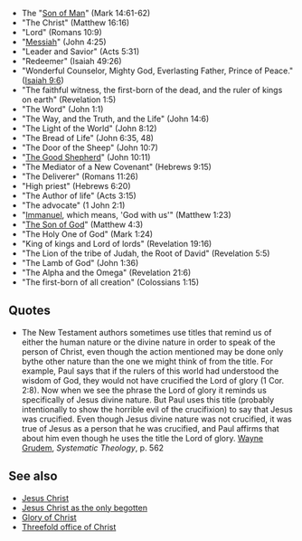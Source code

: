 -   The "[Son of Man](Son_of_Man "Son of Man")" (Mark 14:61-62)
-   "The Christ" (Matthew 16:16)
-   "Lord" (Romans 10:9)
-   "[Messiah](Messiah "Messiah")" (John 4:25)
-   "Leader and Savior" (Acts 5:31)
-   "Redeemer" (Isaiah 49:26)
-   "Wonderful Counselor, Mighty God, Everlasting Father, Prince of
    Peace." ([Isaiah 9:6](Isaiah_9 "Isaiah 9"))
-   "The faithful witness, the first-born of the dead, and the
    ruler of kings on earth" (Revelation 1:5)
-   "The Word" (John 1:1)
-   "The Way, and the Truth, and the Life" (John 14:6)
-   "The Light of the World" (John 8:12)
-   "The Bread of Life" (John 6:35, 48)
-   "The Door of the Sheep" (John 10:7)
-   "[The Good Shepherd](index.php?title=Good_Shepherd&action=edit&redlink=1 "Good Shepherd (page does not exist)")"
    (John 10:11)
-   "The Mediator of a New Covenant" (Hebrews 9:15)
-   "The Deliverer" (Romans 11:26)
-   "High priest" (Hebrews 6:20)
-   "The Author of life" (Acts 3:15)
-   "The advocate" (1 John 2:1)
-   "[Immanuel](index.php?title=Immanuel&action=edit&redlink=1 "Immanuel (page does not exist)"),
    which means, 'God with us'" (Matthew 1:23)
-   "[The Son of God](Son_of_God "Son of God")" (Matthew 4:3)
-   "The Holy One of God" (Mark 1:24)
-   "King of kings and Lord of lords" (Revelation 19:16)
-   "The Lion of the tribe of Judah, the Root of David" (Revelation
    5:5)
-   "The Lamb of God" (John 1:36)
-   "The Alpha and the Omega" (Revelation 21:6)
-   "The first-born of all creation" (Colossians 1:15)

## Quotes

-   The New Testament authors sometimes use titles that remind us
    of either the human nature or the divine nature in order to speak
    of the person of Christ, even though the action mentioned may be
    done only bythe other nature than the one we might think of from
    the title. For example, Paul says that if the rulers of this world
    had understood the wisdom of God, they would not have crucified the
    Lord of glory (1 Cor. 2:8). Now when we see the phrase the Lord of
    glory it reminds us specifically of Jesus divine nature. But Paul
    uses this title (probably intentionally to show the horrible evil
    of the crucifixion) to say that Jesus was crucified. Even though
    Jesus divine nature was not crucified, it was true of Jesus as a
    person that he was crucified, and Paul affirms that about him even
    though he uses the title the Lord of glory.
    [Wayne Grudem](Wayne_Grudem "Wayne Grudem"), *Systematic Theology*,
    p. 562

## See also

-   [Jesus Christ](Jesus_Christ "Jesus Christ")
-   [Jesus Christ as the only begotten](index.php?title=Jesus_Christ_as_the_only_begotten&action=edit&redlink=1 "Jesus Christ as the only begotten (page does not exist)")
-   [Glory of Christ](Glory_of_Christ "Glory of Christ")
-   [Threefold office of Christ](Threefold_office_of_Christ "Threefold office of Christ")



